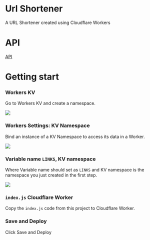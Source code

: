 # Url Shortener
A URL Shortener created using Cloudflare Workers

# API

[API](API.md)

# Getting start
### Workers KV

Go to Workers KV and create a namespace.

<img src="https://cdn.jsdelivr.net/npm/imst@0.0.4/20201205232805.png">

### Workers Settings: KV Namespace

Bind an instance of a KV Namespace to access its data in a Worker.

<img src="https://cdn.jsdelivr.net/npm/imst@0.0.4/20201205232536.png">

### Variable name `LINKS`, KV namespace

Where Variable name should set as `LINKS` and KV namespace is the namespace you just created in the first step.

<img src="https://cdn.jsdelivr.net/npm/imst@0.0.4/20201205232704.png">

### `index.js` Cloudflare Worker 

Copy the `index.js` code from this project to Cloudflare Worker. 

### Save and Deploy

Click Save and Deploy
